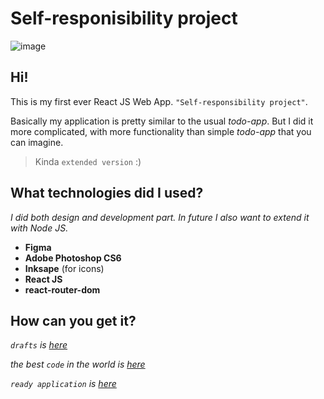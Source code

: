 # Self-responisibility project

![image](https://i.imgur.com/43e6Smd.png)

## Hi!
This is my first ever React JS Web App. `"Self-responsibility project"`.

Basically my application is pretty similar to the usual *todo-app*. But I did it more complicated, with more functionality than simple *todo-app* that you can imagine.

> Kinda `extended version` :)

## What technologies did I used?

*I did both design and development part. In future I also want to extend it with Node JS.*

- **Figma**
- **Adobe Photoshop CS6**
- **Inksape** (for icons)
- **React JS**
- **react-router-dom**

## How can you get it?

*`drafts` is [here](https://www.figma.com/file/yXqoZPGlDqjn6z65v0aLWU/Maket-to-do-app-%7C-SELF-RESPONSIBILITY-PROJECT?node-id=0%3A1)*

*the best `code` in the world is [here](https://github.com/denisrybalka/self-responsibility-project/)*

*`ready application` is [here](https://denisrybalka.github.io/demo-repo/#/todo-item/207)*
